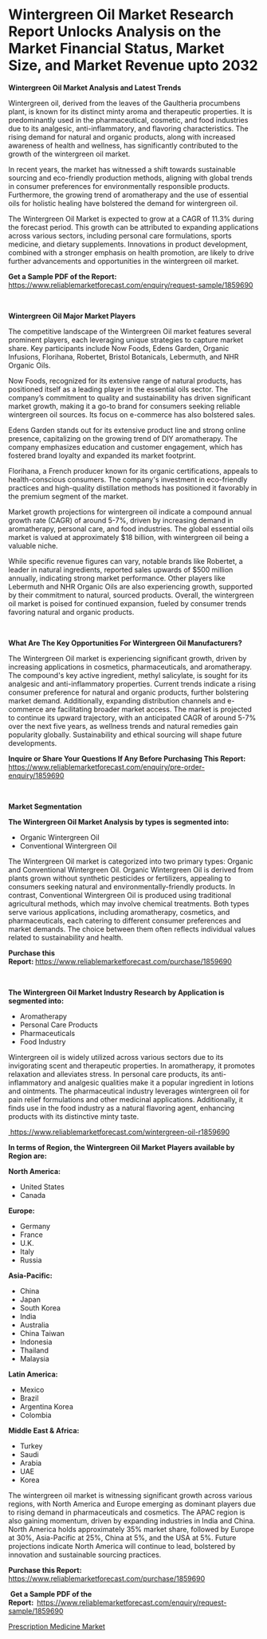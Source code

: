 <p><h1>Wintergreen Oil Market Research Report Unlocks Analysis on the Market Financial Status, Market Size, and Market Revenue upto 2032</h1></p><p><strong>Wintergreen Oil Market Analysis and Latest Trends</strong></p>
<p><p>Wintergreen oil, derived from the leaves of the Gaultheria procumbens plant, is known for its distinct minty aroma and therapeutic properties. It is predominantly used in the pharmaceutical, cosmetic, and food industries due to its analgesic, anti-inflammatory, and flavoring characteristics. The rising demand for natural and organic products, along with increased awareness of health and wellness, has significantly contributed to the growth of the wintergreen oil market.</p><p>In recent years, the market has witnessed a shift towards sustainable sourcing and eco-friendly production methods, aligning with global trends in consumer preferences for environmentally responsible products. Furthermore, the growing trend of aromatherapy and the use of essential oils for holistic healing have bolstered the demand for wintergreen oil.</p><p>The Wintergreen Oil Market is expected to grow at a CAGR of 11.3% during the forecast period. This growth can be attributed to expanding applications across various sectors, including personal care formulations, sports medicine, and dietary supplements. Innovations in product development, combined with a stronger emphasis on health promotion, are likely to drive further advancements and opportunities in the wintergreen oil market.</p></p>
<p><strong>Get a Sample PDF of the Report:&nbsp;</strong> <a href="https://www.reliablemarketforecast.com/enquiry/request-sample/1859690?utm_campaign=3299&utm_medium=2&utm_source=Github&utm_content=ia&utm_term=08032025&utm_id=wintergreen-oil">https://www.reliablemarketforecast.com/enquiry/request-sample/1859690</a></p>
<p>&nbsp;</p>
<p><strong>Wintergreen Oil Major Market Players</strong></p>
<p><p>The competitive landscape of the Wintergreen Oil market features several prominent players, each leveraging unique strategies to capture market share. Key participants include Now Foods, Edens Garden, Organic Infusions, Florihana, Robertet, Bristol Botanicals, Lebermuth, and NHR Organic Oils.</p><p>Now Foods, recognized for its extensive range of natural products, has positioned itself as a leading player in the essential oils sector. The company’s commitment to quality and sustainability has driven significant market growth, making it a go-to brand for consumers seeking reliable wintergreen oil sources. Its focus on e-commerce has also bolstered sales.</p><p>Edens Garden stands out for its extensive product line and strong online presence, capitalizing on the growing trend of DIY aromatherapy. The company emphasizes education and customer engagement, which has fostered brand loyalty and expanded its market footprint.</p><p>Florihana, a French producer known for its organic certifications, appeals to health-conscious consumers. The company's investment in eco-friendly practices and high-quality distillation methods has positioned it favorably in the premium segment of the market.</p><p>Market growth projections for wintergreen oil indicate a compound annual growth rate (CAGR) of around 5-7%, driven by increasing demand in aromatherapy, personal care, and food industries. The global essential oils market is valued at approximately $18 billion, with wintergreen oil being a valuable niche.</p><p>While specific revenue figures can vary, notable brands like Robertet, a leader in natural ingredients, reported sales upwards of $500 million annually, indicating strong market performance. Other players like Lebermuth and NHR Organic Oils are also experiencing growth, supported by their commitment to natural, sourced products. Overall, the wintergreen oil market is poised for continued expansion, fueled by consumer trends favoring natural and organic products.</p></p>
<p>&nbsp;</p>
<p><strong>What Are The Key Opportunities For Wintergreen Oil Manufacturers?</strong></p>
<p><p>The Wintergreen Oil market is experiencing significant growth, driven by increasing applications in cosmetics, pharmaceuticals, and aromatherapy. The compound's key active ingredient, methyl salicylate, is sought for its analgesic and anti-inflammatory properties. Current trends indicate a rising consumer preference for natural and organic products, further bolstering market demand. Additionally, expanding distribution channels and e-commerce are facilitating broader market access. The market is projected to continue its upward trajectory, with an anticipated CAGR of around 5-7% over the next five years, as wellness trends and natural remedies gain popularity globally. Sustainability and ethical sourcing will shape future developments.</p></p>
<p><strong>Inquire or Share Your Questions If Any Before Purchasing This Report:</strong> <a href="https://www.reliablemarketforecast.com/enquiry/pre-order-enquiry/1859690?utm_campaign=3299&utm_medium=2&utm_source=Github&utm_content=ia&utm_term=08032025&utm_id=wintergreen-oil">https://www.reliablemarketforecast.com/enquiry/pre-order-enquiry/1859690</a></p>
<p>&nbsp;</p>
<p><strong>Market Segmentation</strong></p>
<p><strong>The Wintergreen Oil Market Analysis by types is segmented into:</strong></p>
<p><ul><li>Organic Wintergreen Oil</li><li>Conventional Wintergreen Oil</li></ul></p>
<p><p>The Wintergreen Oil market is categorized into two primary types: Organic and Conventional Wintergreen Oil. Organic Wintergreen Oil is derived from plants grown without synthetic pesticides or fertilizers, appealing to consumers seeking natural and environmentally-friendly products. In contrast, Conventional Wintergreen Oil is produced using traditional agricultural methods, which may involve chemical treatments. Both types serve various applications, including aromatherapy, cosmetics, and pharmaceuticals, each catering to different consumer preferences and market demands. The choice between them often reflects individual values related to sustainability and health.</p></p>
<p><strong>Purchase this Report:&nbsp;</strong><a href="https://www.reliablemarketforecast.com/purchase/1859690?utm_campaign=3299&utm_medium=2&utm_source=Github&utm_content=ia&utm_term=08032025&utm_id=wintergreen-oil">https://www.reliablemarketforecast.com/purchase/1859690</a></p>
<p>&nbsp;</p>
<p><strong>The Wintergreen Oil Market Industry Research by Application is segmented into:</strong></p>
<p><ul><li>Aromatherapy</li><li>Personal Care Products</li><li>Pharmaceuticals</li><li>Food Industry</li></ul></p>
<p><p>Wintergreen oil is widely utilized across various sectors due to its invigorating scent and therapeutic properties. In aromatherapy, it promotes relaxation and alleviates stress. In personal care products, its anti-inflammatory and analgesic qualities make it a popular ingredient in lotions and ointments. The pharmaceutical industry leverages wintergreen oil for pain relief formulations and other medicinal applications. Additionally, it finds use in the food industry as a natural flavoring agent, enhancing products with its distinctive minty taste.</p></p>
<p><a href="https://www.reliablemarketforecast.com/wintergreen-oil-r1859690?utm_campaign=3299&utm_medium=2&utm_source=Github&utm_content=ia&utm_term=08032025&utm_id=wintergreen-oil">&nbsp;https://www.reliablemarketforecast.com/wintergreen-oil-r1859690</a></p>
<p><strong>In terms of Region, the Wintergreen Oil Market Players available by Region are:</strong></p>
<p>
    <p> <strong> North America: </strong>
        <ul>
            <li>United States</li>
            <li>Canada</li>
        </ul>
        </p> 
    <p> <strong> Europe: </strong>
        <ul>
            <li>Germany</li>
            <li>France</li>
            <li>U.K.</li>
            <li>Italy</li>
            <li>Russia</li>
        </ul>
        </p> 
    <p> <strong> Asia-Pacific: </strong>
        <ul>
            <li>China</li>
            <li>Japan</li>
            <li>South Korea</li>
            <li>India</li>
            <li>Australia</li>
            <li>China Taiwan</li>
            <li>Indonesia</li>
            <li>Thailand</li>
            <li>Malaysia</li>
        </ul>
        </p> 
    <p> <strong> Latin America: </strong>
        <ul>
            <li>Mexico</li>
            <li>Brazil</li>
            <li>Argentina Korea</li>
            <li>Colombia</li>
        </ul>
        </p> 
    <p> <strong> Middle East & Africa: </strong>
        <ul>
            <li>Turkey</li>
            <li>Saudi</li>
            <li>Arabia</li>
            <li>UAE</li>
            <li>Korea</li>
        </ul>
    </p>
    </p>
<p><p>The wintergreen oil market is witnessing significant growth across various regions, with North America and Europe emerging as dominant players due to rising demand in pharmaceuticals and cosmetics. The APAC region is also gaining momentum, driven by expanding industries in India and China. North America holds approximately 35% market share, followed by Europe at 30%, Asia-Pacific at 25%, China at 5%, and the USA at 5%. Future projections indicate North America will continue to lead, bolstered by innovation and sustainable sourcing practices.</p></p>
<p><strong>Purchase this Report: </strong><a href="https://www.reliablemarketforecast.com/purchase/1859690?utm_campaign=3299&utm_medium=2&utm_source=Github&utm_content=ia&utm_term=08032025&utm_id=wintergreen-oil">https://www.reliablemarketforecast.com/purchase/1859690</a></p>
<p>&nbsp;<strong>Get a Sample PDF of the Report:&nbsp;&nbsp;</strong><a href="https://www.reliablemarketforecast.com/enquiry/request-sample/1859690?utm_campaign=3299&utm_medium=2&utm_source=Github&utm_content=ia&utm_term=08032025&utm_id=wintergreen-oil">https://www.reliablemarketforecast.com/enquiry/request-sample/1859690</a></p>
<p><strong></strong></p>
<p><p><a href="https://github.com/sirayedantte/Market-Research-Report-List-1/blob/main/prescription-medicine-market.md?utm_campaign=3299&utm_medium=2&utm_source=Github&utm_content=ia&utm_term=08032025&utm_id=wintergreen-oil">Prescription Medicine Market</a></p></p>
